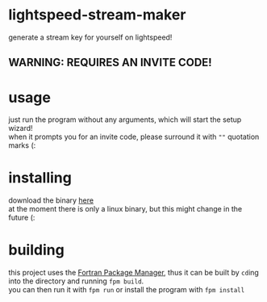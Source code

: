 # lightspeed-stream-maker
generate a stream key for yourself on lightspeed!
## WARNING: REQUIRES AN INVITE CODE!
# usage
just run the program without any arguments, which will start the setup wizard!  
when it prompts you for an invite code, please surround it with `""` quotation marks (:
# installing
download the binary [here](https://github.com/floppydiskette/lightspeed-stream-maker/releases)  
at the moment there is only a linux binary, but this might change in the future (:
# building
this project uses the [Fortran Package Manager](https://github.com/fortran-lang/fpm),
thus it can be built by `cd`ing into the directory and running `fpm build`.  
you can then run it with `fpm run` or install the program with `fpm install`